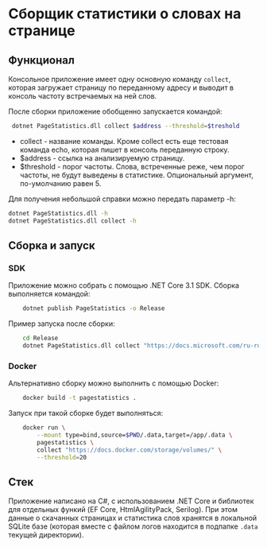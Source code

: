 # Сборщик статистики о словах на странице

## Функционал

Консольное приложение имеет одну основную команду `collect`, которая загружает страницу по переданному адресу и выводит
в консоль частоту встречаемых на ней слов.

После сборки приложение обобщенно запускается командой:

```bash
 dotnet PageStatistics.dll collect $address --threshold=$treshold
```

* collect - название команды. Кроме collect есть еще тестовая команда echo, которая пишет в консоль переданную строку.
* $address - ссылка на анализируемую страницу.
* $threshold - порог частоты. Слова, встреченные реже, чем порог частоты, не будут выведены в статистике. Опциональный
  аргумент, по-умолчанию равен 5.

Для получения небольшой справки можно передать параметр -h:

```bash
dotnet PageStatistics.dll -h
dotnet PageStatistics.dll collect -h
```

## Сборка и запуск

### SDK

Приложение можно собрать с помощью .NET Core 3.1 SDK. Сборка выполняется командой:

```bash
    dotnet publish PageStatistics -o Release
```

Пример запуска после сборки:

```bash
    cd Release
    dotnet PageStatistics.dll collect "https://docs.microsoft.com/ru-ru/dotnet/core/tools/dotnet-publish"
```

### Docker

Альтернативно сборку можно выполнить с помощью Docker:

```bash
    docker build -t pagestatistics .
```

Запуск при такой сборке будет выполняться:

```bash
    docker run \
        --mount type=bind,source=$PWD/.data,target=/app/.data \
        pagestatistics \
        collect "https://docs.docker.com/storage/volumes/" \
        --threshold=20
```

## Cтек

Приложение написано на C#, с использованием .NET Core и библиотек для отдельных функий (EF Core, HtmlAgilityPack,
Serilog). При этом данные о скачанных страницах и статистика слов хранятся в локальной SQLite базе (которая вместе с
файлом логов находится в подпапке `.data` текущей директории).
